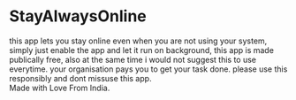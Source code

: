 # StayAlwaysOnline
this app lets you stay online even when you are not using your system, simply just enable the app and let it run on background, this app is made publically free,  also at the same time i would not suggest this  to use everytime. your organisation pays you to get your task done. please use this responsibly and dont missuse this app.  
Made with Love From India.
